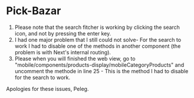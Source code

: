 # Pick-Bazar

1. Please note that the search fitcher is working by clicking the search icon, and not by pressing the enter key.
2. I had one major problem that I still could not solve- For the search to work I had to disable one
   of the methods in another component (the problem is with Next's internal routing).
3. Please when you will finished the web view, go to "mobile/components/products-display/mobileCategoryProducts" and uncomment
   the methode in line 25 - This is the method I had to disable for the search to work.
   
Apologies for these issues,
Peleg.
